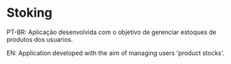 ﻿# Stoking

 PT-BR: Aplicação desenvolvida com o objetivo de gerenciar estoques de produtos dos usuarios.

 EN: Application developed with the aim of managing users 'product stocks'.

